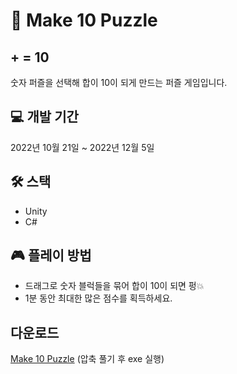# 🔢 Make 10 Puzzle
## + = 10
숫자 퍼즐을 선택해 합이 10이 되게 만드는 퍼즐 게임입니다.

## 💻 개발 기간
2022년 10월 21일 ~ 2022년 12월 5일

## 🛠 스택
+ Unity
+ C#

## 🎮 플레이 방법
+ 드래그로 숫자 블럭들을 묶어 합이 10이 되면 펑💥
+ 1분 동안 최대한 많은 점수를 획득하세요.

## 다운로드
[Make 10 Puzzle](https://drive.google.com/file/d/1WH4-NMViPB7Uu5oSvRwSxvCRn3SOdSFL/view?usp=sharing)
(압축 풀기 후 exe 실행)
